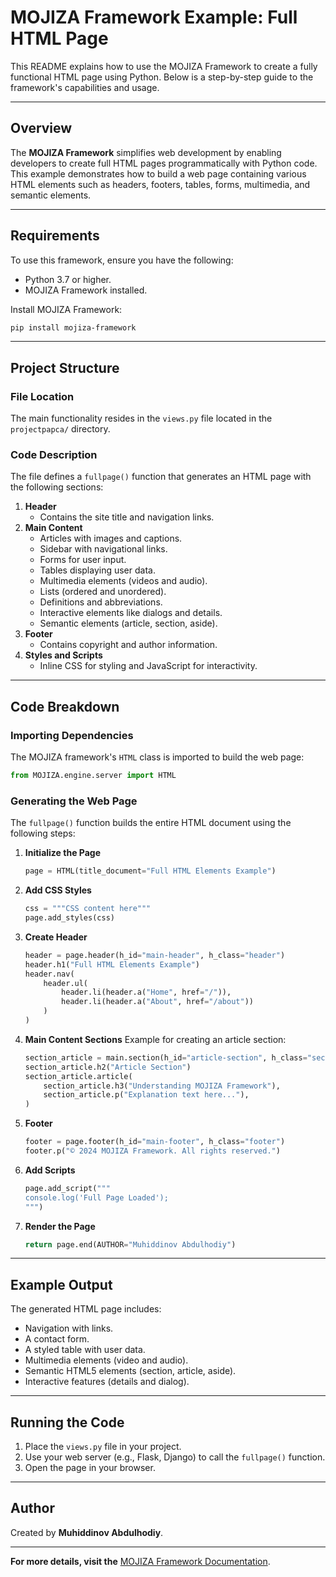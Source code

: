 
# MOJIZA Framework Example: Full HTML Page

This README explains how to use the MOJIZA Framework to create a fully functional HTML page using Python. Below is a step-by-step guide to the framework's capabilities and usage.

---

## Overview

The **MOJIZA Framework** simplifies web development by enabling developers to create full HTML pages programmatically with Python code. This example demonstrates how to build a web page containing various HTML elements such as headers, footers, tables, forms, multimedia, and semantic elements.

---

## Requirements

To use this framework, ensure you have the following:

- Python 3.7 or higher.
- MOJIZA Framework installed.

Install MOJIZA Framework:

```bash
pip install mojiza-framework
```

---

## Project Structure

### File Location

The main functionality resides in the `views.py` file located in the `projectpapca/` directory.

### Code Description

The file defines a `fullpage()` function that generates an HTML page with the following sections:

1. **Header**
   - Contains the site title and navigation links.
2. **Main Content**
   - Articles with images and captions.
   - Sidebar with navigational links.
   - Forms for user input.
   - Tables displaying user data.
   - Multimedia elements (videos and audio).
   - Lists (ordered and unordered).
   - Definitions and abbreviations.
   - Interactive elements like dialogs and details.
   - Semantic elements (article, section, aside).
3. **Footer**
   - Contains copyright and author information.
4. **Styles and Scripts**
   - Inline CSS for styling and JavaScript for interactivity.

---

## Code Breakdown

### Importing Dependencies

The MOJIZA framework's `HTML` class is imported to build the web page:

```python
from MOJIZA.engine.server import HTML
```

### Generating the Web Page

The `fullpage()` function builds the entire HTML document using the following steps:

1. **Initialize the Page**

   ```python
   page = HTML(title_document="Full HTML Elements Example")
   ```

2. **Add CSS Styles**

   ```python
   css = """CSS content here"""
   page.add_styles(css)
   ```

3. **Create Header**

   ```python
   header = page.header(h_id="main-header", h_class="header")
   header.h1("Full HTML Elements Example")
   header.nav(
       header.ul(
           header.li(header.a("Home", href="/")),
           header.li(header.a("About", href="/about"))
       )
   )
   ```

4. **Main Content Sections**
   Example for creating an article section:

   ```python
   section_article = main.section(h_id="article-section", h_class="section")
   section_article.h2("Article Section")
   section_article.article(
       section_article.h3("Understanding MOJIZA Framework"),
       section_article.p("Explanation text here..."),
   )
   ```

5. **Footer**

   ```python
   footer = page.footer(h_id="main-footer", h_class="footer")
   footer.p("© 2024 MOJIZA Framework. All rights reserved.")
   ```

6. **Add Scripts**

   ```python
   page.add_script("""
   console.log('Full Page Loaded');
   """)
   ```

7. **Render the Page**

   ```python
   return page.end(AUTHOR="Muhiddinov Abdulhodiy")
   ```

---

## Example Output

The generated HTML page includes:

- Navigation with links.
- A contact form.
- A styled table with user data.
- Multimedia elements (video and audio).
- Semantic HTML5 elements (section, article, aside).
- Interactive features (details and dialog).

---

## Running the Code

1. Place the `views.py` file in your project.
2. Use your web server (e.g., Flask, Django) to call the `fullpage()` function.
3. Open the page in your browser.

---

## Author

Created by **Muhiddinov Abdulhodiy**.

---

**For more details, visit the** [MOJIZA Framework Documentation](#).
